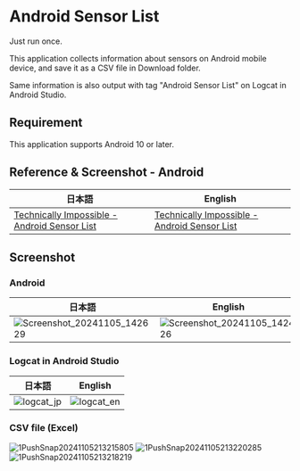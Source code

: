 # Android Sensor List
Just run once.

This application collects information about sensors on Android mobile device, and save it as a CSV file in Download folder.

Same information is also output with tag "Android Sensor List" on Logcat in Android Studio.

## Requirement
This application supports Android 10 or later.

## Reference & Screenshot - Android
|日本語|English|
|-------------|-------------|
|[Technically Impossible - Android Sensor List](https://impsbl.hatenablog.jp/entry/AndroidSensorList)|[Technically Impossible - Android Sensor List](https://impsbl.hatenablog.jp/entry/AndroidSensorList_en)|

## Screenshot
### Android
|日本語|English|
|-------------|-------------|
|![Screenshot_20241105_142629](https://github.com/user-attachments/assets/470e9565-e179-4841-b045-1f363422fe7c)|![Screenshot_20241105_142426](https://github.com/user-attachments/assets/04d18f2a-5ece-4a18-b711-43d904130880)|

### Logcat in Android Studio
|日本語|English|
|-------------|-------------|
|![logcat_jp](https://github.com/user-attachments/assets/e45e1908-5e11-4176-813d-0382d706671a)|![logcat_en](https://github.com/user-attachments/assets/760433b7-6b88-4b9b-8147-87714cce0db8)|

### CSV file (Excel)
![1PushSnap20241105213215805](https://github.com/user-attachments/assets/af208af4-ecf6-42ef-b2c2-bfbc5c987872)
![1PushSnap20241105213220285](https://github.com/user-attachments/assets/eb960568-e638-4b80-8fc4-9b070e2d3cda)
![1PushSnap20241105213218219](https://github.com/user-attachments/assets/91beae73-8f3f-4e1e-8226-93f3bd1ceb93)
